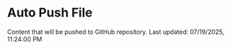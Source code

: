 # Auto Push File

Content that will be pushed to GitHub repository.
Last updated: 07/19/2025, 11:24:00 PM